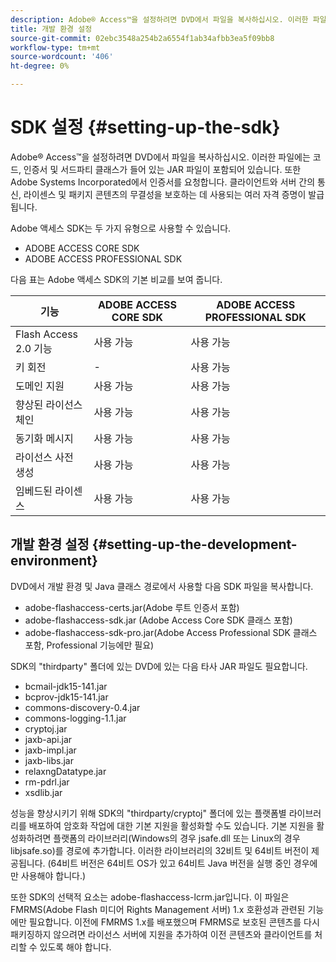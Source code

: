 ```yaml
---
description: Adobe® Access™을 설정하려면 DVD에서 파일을 복사하십시오. 이러한 파일에는 코드, 인증서 및 서드파티 클래스가 들어 있는 JAR 파일이 포함되어 있습니다. 또한 Adobe Systems Incorporated에서 인증서를 요청합니다. 클라이언트와 서버 간의 통신, 라이센스 및 패키지 콘텐츠의 무결성을 보호하는 데 사용되는 여러 자격 증명이 발급됩니다.
title: 개발 환경 설정
source-git-commit: 02ebc3548a254b2a6554f1ab34afbb3ea5f09bb8
workflow-type: tm+mt
source-wordcount: '406'
ht-degree: 0%

---
```


# SDK 설정 {#setting-up-the-sdk}

Adobe® Access™을 설정하려면 DVD에서 파일을 복사하십시오. 이러한 파일에는 코드, 인증서 및 서드파티 클래스가 들어 있는 JAR 파일이 포함되어 있습니다. 또한 Adobe Systems Incorporated에서 인증서를 요청합니다. 클라이언트와 서버 간의 통신, 라이센스 및 패키지 콘텐츠의 무결성을 보호하는 데 사용되는 여러 자격 증명이 발급됩니다.

Adobe 액세스 SDK는 두 가지 유형으로 사용할 수 있습니다.
* ADOBE ACCESS CORE SDK
* ADOBE ACCESS PROFESSIONAL SDK

다음 표는 Adobe 액세스 SDK의 기본 비교를 보여 줍니다.

| 기능 | ADOBE ACCESS CORE SDK | ADOBE ACCESS PROFESSIONAL SDK |
|---|---|---|
| Flash Access 2.0 기능 | 사용 가능 | 사용 가능 |
| 키 회전 | - | 사용 가능 |
| 도메인 지원 | 사용 가능 | 사용 가능 |
| 향상된 라이선스 체인 | 사용 가능 | 사용 가능 |
| 동기화 메시지 | 사용 가능 | 사용 가능 |
| 라이선스 사전 생성 | 사용 가능 | 사용 가능 |
| 임베드된 라이센스 | 사용 가능 | 사용 가능 |

## 개발 환경 설정 {#setting-up-the-development-environment}

DVD에서 개발 환경 및 Java 클래스 경로에서 사용할 다음 SDK 파일을 복사합니다.

* adobe-flashaccess-certs.jar(Adobe 루트 인증서 포함)
* adobe-flashaccess-sdk.jar (Adobe Access Core SDK 클래스 포함)
* adobe-flashaccess-sdk-pro.jar(Adobe Access Professional SDK 클래스 포함, Professional 기능에만 필요)

SDK의 &quot;thirdparty&quot; 폴더에 있는 DVD에 있는 다음 타사 JAR 파일도 필요합니다.

* bcmail-jdk15-141.jar
* bcprov-jdk15-141.jar
* commons-discovery-0.4.jar
* commons-logging-1.1.jar
* cryptoj.jar
* jaxb-api.jar
* jaxb-impl.jar
* jaxb-libs.jar
* relaxngDatatype.jar
* rm-pdrl.jar
* xsdlib.jar

성능을 향상시키기 위해 SDK의 &quot;thirdparty/cryptoj&quot; 폴더에 있는 플랫폼별 라이브러리를 배포하여 암호화 작업에 대한 기본 지원을 활성화할 수도 있습니다. 기본 지원을 활성화하려면 플랫폼의 라이브러리(Windows의 경우 jsafe.dll 또는 Linux의 경우 libjsafe.so)를 경로에 추가합니다. 이러한 라이브러리의 32비트 및 64비트 버전이 제공됩니다. (64비트 버전은 64비트 OS가 있고 64비트 Java 버전을 실행 중인 경우에만 사용해야 합니다.)

또한 SDK의 선택적 요소는 adobe-flashaccess-lcrm.jar입니다. 이 파일은 FMRMS(Adobe Flash 미디어 Rights Management 서버) 1.x 호환성과 관련된 기능에만 필요합니다. 이전에 FMRMS 1.x를 배포했으며 FMRMS로 보호된 콘텐츠를 다시 패키징하지 않으려면 라이선스 서버에 지원을 추가하여 이전 콘텐츠와 클라이언트를 처리할 수 있도록 해야 합니다.
